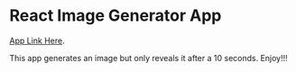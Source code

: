 # React Image Generator App

[App Link Here](https://essi5764.github.io/LifeCycle-Challenge/).

This app generates an image but only reveals it after a 10 seconds. Enjoy!!!
